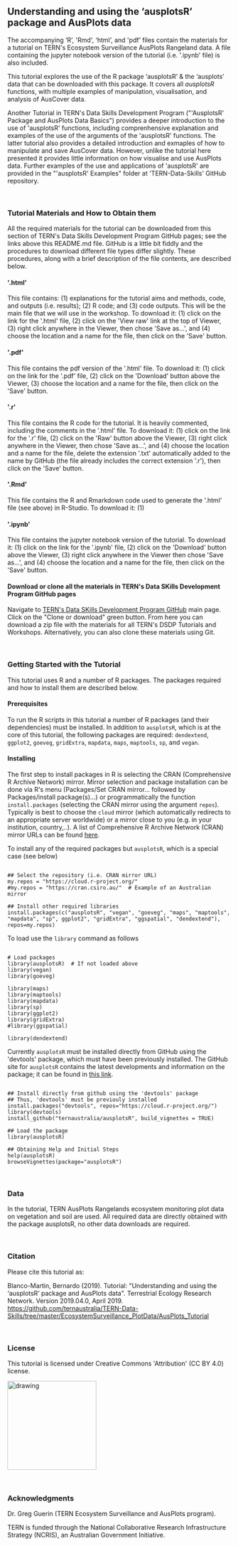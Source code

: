 ## Understanding and using the ‘ausplotsR’ package and AusPlots data

The accompanying ‘R’, 'Rmd', ‘html’, and 'pdf’ files contain the materials for a tutorial on TERN's Ecosystem Surveillance AusPlots Rangeland data. A file containing the jupyter notebook version of the tutorial (i.e. '.ipynb' file) is also included.  

This tutorial explores the use of the R package ‘ausplotsR’ & the ‘ausplots’ data that can be downloaded with this package. It covers all *ausplotsR* functions, with multiple examples of manipulation, visualisation, and analysis of AusCover data.

Another Tutorial in TERN's Data Skills Development Program ("'AusplotsR' Package and AusPlots Data Basics") provides a deeper introduction to the use of 'ausplotsR' functions, including comprenhensive explanation and examples of the use of the arguments of the 'ausplotsR' functions. The latter tutorial also provides a detailed introduction and exmaples of how to manipulate and save AusCover data. However, unlike the tutorial here presented it provides little information on how visualise and use AusPlots data. Further examples of the use and applications of 'ausplotsR' are provided in the "'ausplotsR' Examples" folder at 'TERN-Data-Skills' GitHub repository.


&nbsp;
### Tutorial Materials and How to Obtain them

All the required materials for the tutorial can be downloaded from this section of TERN's Data Skills Development Program GitHub pages; see the links above this README.md file. GitHub is a little bit fiddly and the procedures to download different file types differ slightly. These procedures, along with a brief description of the file contents, are described below.

#### '.html'

This file contains: (1) explanations for the tutorial aims and methods, code, and outputs (i.e. results); (2) R code; and (3) code outputs. This will be the main file that we will use in the workshop. To download it: (1) click on the link for the '.html' file, (2) click on the 'View raw' link at the top of Viewer, (3) right click anywhere in the Viewer, then chose 'Save as...', and (4) choose the location and a name for the file, then click on the 'Save' button.

#### '.pdf' 

This file contains the pdf version of the '.html' file. To download it: (1) click on the link for the '.pdf' file, (2) click on the 'Download' button above the Viewer, (3) choose the location and a name for the file, then click on the 'Save' button.  

#### '.r'

This file contains the R code for the tutorial. It is heavily commented, including the comments in the '.html' file. To download it: (1) click on the link for the '.r' file, (2) click on the 'Raw' button above the Viewer, (3) right click anywhere in the Viewer, then chose 'Save as...', and (4) choose the location and a name for the file, delete the extension '.txt' automatically added to the name by GitHub (the file already includes the correct extension '.r'), then click on the 'Save' button.

#### '.Rmd'
This file contains the R and Rmarkdown code used to generate the '.html' file (see above) in R-Studio.  To download it: (1) 

#### '.ipynb' 

This file contains the jupyter notebook version of the tutorial. To download it: (1) click on the link for the '.ipynb' file, (2) click on the 'Download' button above the Viewer, (3) right click anywhere in the Viewer then chose 'Save as...', and (4) choose the location and a name for the file, then click on the 'Save' button. 

#### Download or clone all the materials in TERN's Data SKills Development Program GitHub pages

Navigate to [TERN's Data SKills Development Program GitHub](https://github.com/ternaustralia/TERN-Data-Skills) main page. Click on the "Clone or download" green button. From here you can download a zip file with the materials for all TERN's DSDP Tutorials and Workshops. Alternatively, you can also clone these materials using Git.


&nbsp;
### Getting Started with the Tutorial

This tutorial uses R and a number of R packages. The packages required and how to install them are described below.

#### Prerequisites

To run the R scripts in this tutorial a number of R packages (and their dependencies) must be installed. In addition to `ausplotsR`, which is at the core of this tutorial, the following packages are required: `dendextend`, `ggplot2`, `goeveg`, `gridExtra`, `mapdata`, `maps`, `maptools`, `sp`, and `vegan`.

#### Installing
The first step to install packages in R is selecting the CRAN (Comprehensive R Archive Network) mirror. Mirror selection and package installation can be done via R's menu (Packages/Set CRAN mirror... followed by Packages/install package(s)...) or programmatically the function `install.packages` (selecting the CRAN mirror using the argument `repos`). Typically is best to choose the `cloud` mirror (which automatically redirects to an appropriate server worldwide) or a mirror close to you (e.g. in your institution, country,..). A list of Comprehensive R Archive Network (CRAN) mirror URLs can be found [here](https://cran.r-project.org/mirrors.html). 


To install any of the required packages but `ausplotsR`, which is a special case (see below)

```{r, message=FALSE, warning=FALSE, error=FALSE}

## Select the repository (i.e. CRAN mirror URL)
my.repos = "https://cloud.r-project.org/"
#my.repos = "https://cran.csiro.au/"  # Example of an Australian mirror

## Install other required libraries
install.packages(c("ausplotsR", "vegan", "goeveg", "maps", "maptools", "mapdata", "sp", ggplot2", "gridExtra", "ggspatial", "dendextend"), repos=my.repos)
```

To load use the `library` command as follows

```{r, message=FALSE, warning=FALSE, error=FALSE}

# Load packages
library(ausplotsR)  # If not loaded above
library(vegan)
library(goeveg)

library(maps)
library(maptools)
library(mapdata)
library(sp)
library(ggplot2)
library(gridExtra)
#library(ggspatial)

library(dendextend)
```


Currently `ausplotsR` must be installed directly from GitHub using the 'devtools' package, which must have been previously installed. The GitHub site for `ausplotsR` contains the latest developments and information on the package; it can be found in [this link](https://github.com/ternaustralia/ausplotsR).

```{r, message=FALSE, warning=FALSE, error=FALSE}

## Install directly from github using the 'devtools' package
## Thus, 'devtools' must be previouly installed
install.packages("devtools", repos="https://cloud.r-project.org/")
library(devtools)
install_github("ternaustralia/ausplotsR", build_vignettes = TRUE)

## Load the package
library(ausplotsR)

## Obtaining Help and Initial Steps
help(ausplotsR)
browseVignettes(package="ausplotsR")
```


&nbsp;
### Data

In the tutorial, TERN AusPlots Rangelands ecosystem monitoring plot data on vegetation and soil are used. All required data are directly obtained with the package ausplotsR, no other data downloads are required.


&nbsp;
### Citation

Please cite this tutorial as: 

Blanco-Martin, Bernardo (2019). 
Tutorial: "Understanding and using the ‘ausplotsR’ package and AusPlots data". 
Terrestrial Ecology Research Network.
Version 2019.04.0, April 2019.
https://github.com/ternaustralia/TERN-Data-Skills/tree/master/EcosystemSurveillance_PlotData/AusPlots_Tutorial


&nbsp;
### License

This tutorial is licensed under Creative Commons 'Attribution' (CC BY 4.0) license.

<img src="https://mirrors.creativecommons.org/presskit/buttons/88x31/png/by.png" alt="drawing" width="200"/>


&nbsp;
### Acknowledgments

Dr. Greg Guerin  (TERN Ecosystem Surveillance and AusPlots program).

TERN is funded through the National Collaborative Research Infrastructure Strategy (NCRIS), an Australian Government Initiative.











